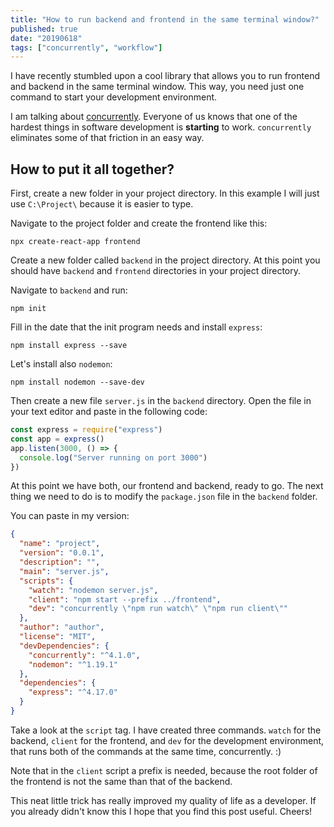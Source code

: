 ```yaml
---
title: "How to run backend and frontend in the same terminal window?"
published: true
date: "20190618"
tags: ["concurrently", "workflow"]
---
```


I have recently stumbled upon a cool library that allows you to run frontend and backend in the same terminal window. This way, you need just one command to start your development environment.

I am talking about [concurrently](https://www.npmjs.com/package/concurrently). Everyone of us knows that one of the hardest things in software development is **starting** to work. `concurrently` eliminates some of that friction in an easy way.

## How to put it all together?

First, create a new folder in your project directory. In this example I will just use `C:\Project\` because it is easier to type.

Navigate to the project folder and create the frontend like this:

```
npx create-react-app frontend
```

Create a new folder called `backend` in the project directory. At this point you should have `backend` and `frontend` directories in your project directory.

Navigate to `backend` and run:

```
npm init
```

Fill in the date that the init program needs and install `express`:

```
npm install express --save
```

Let's install also `nodemon`:

```
npm install nodemon --save-dev
```

Then create a new file `server.js` in the `backend` directory. Open the file in your text editor and paste in the following code:

```javascript
const express = require("express")
const app = express()
app.listen(3000, () => {
  console.log("Server running on port 3000")
})
```

At this point we have both, our frontend and backend, ready to go.
The next thing we need to do is to modify the `package.json` file in the `backend` folder.

You can paste in my version:

```json
{
  "name": "project",
  "version": "0.0.1",
  "description": "",
  "main": "server.js",
  "scripts": {
    "watch": "nodemon server.js",
    "client": "npm start --prefix ../frontend",
    "dev": "concurrently \"npm run watch\" \"npm run client\""
  },
  "author": "author",
  "license": "MIT",
  "devDependencies": {
    "concurrently": "^4.1.0",
    "nodemon": "^1.19.1"
  },
  "dependencies": {
    "express": "^4.17.0"
  }
}
```

Take a look at the `script` tag. I have created three commands. `watch` for the backend, `client` for the frontend, and `dev` for the development environment, that runs both of the commands at the same time, concurrently. :)

Note that in the `client` script a prefix is needed, because the root folder of the frontend is not the same than that of the backend.

This neat little trick has really improved my quality of life as a developer. If you already didn't know this I hope that you find this post useful. Cheers!
